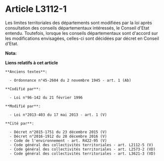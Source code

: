# Article L3112-1

Les limites territoriales des départements sont modifiées par la loi après consultation des conseils départementaux
intéressés, le Conseil d'Etat entendu. Toutefois, lorsque les conseils départementaux sont d'accord sur les modifications
envisagées, celles-ci sont décidées par décret en Conseil d'Etat.

**Nota:**



**Liens relatifs à cet article**

	**Anciens textes**:

	  - Ordonnance n°45-2604 du 2 novembre 1945 - art. 1 (Ab)

	**Codifié par**:

	  - Loi n°96-142 du 21 février 1996

	**Modifié par**:

	  - Loi n°2013-403 du 17 mai 2013 - art. 1 (V)

	**Cité par**:

	  - Décret n°2015-1751 du 23 décembre 2015 (V)
	  - Décret n°2016-1912 du 28 décembre 2016 (V)
	  - Code de l'environnement - art. R422-95 (V)
	  - Code général des collectivités territoriales - art. L2112-5 (V)
	  - Code général des collectivités territoriales - art. L2573-2 (VD)
	  - Code général des collectivités territoriales - art. L3621-3 (VD)
